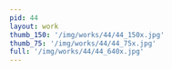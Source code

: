 ```yaml
---
pid: 44
layout: work
thumb_150: '/img/works/44/44_150x.jpg'
thumb_75: '/img/works/44/44_75x.jpg'
full: '/img/works/44/44_640x.jpg'
---
```

